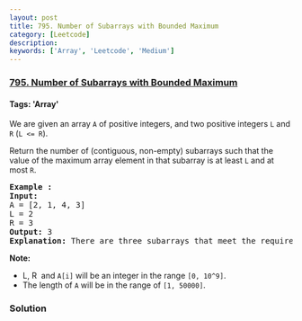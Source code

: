 ```yaml
---
layout: post
title: 795. Number of Subarrays with Bounded Maximum
category: [Leetcode]
description: 
keywords: ['Array', 'Leetcode', 'Medium']
---
```

### [795. Number of Subarrays with Bounded Maximum](https://leetcode.com/problems/number-of-subarrays-with-bounded-maximum)

#### Tags: 'Array'

<div class="content__u3I1 question-content__JfgR"><div><p>We are given an array <code>A</code> of positive integers, and two positive integers <code>L</code> and <code>R</code> (<code>L &lt;= R</code>).</p>
<p>Return the number of (contiguous, non-empty) subarrays such that the value of the maximum array element in that subarray is at least <code>L</code> and at most <code>R</code>.</p>
<pre><strong>Example :</strong>
<strong>Input:</strong> 
A = [2, 1, 4, 3]
L = 2
R = 3
<strong>Output:</strong> 3
<strong>Explanation:</strong> There are three subarrays that meet the requirements: [2], [2, 1], [3].
</pre>
<p><strong>Note:</strong></p>
<ul>
<li>L, R  and <code>A[i]</code> will be an integer in the range <code>[0, 10^9]</code>.</li>
<li>The length of <code>A</code> will be in the range of <code>[1, 50000]</code>.</li>
</ul>
</div></div>

### Solution

